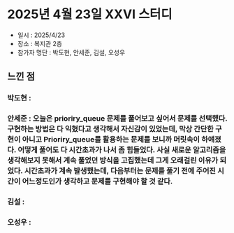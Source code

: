 # 2025년 4월 23일 XXVI 스터디

- 일시 : 2025/4/23
- 장소 : 복지관 2층
- 참가자 명단 : 박도현, 안세준, 김설, 오성우

## 느낀 점

### 박도현 :

### 안세준 : 오늘은 prioriry_queue 문제를 풀어보고 싶어서 문제를 선택했다. 구현하는 방법은 다 익혔다고 생각해서 자신감이 있었는데, 막상 간단한 구현이 아니고 Prioriry_queue를 활용하는 문제를 보니까 머릿속이 하얘졌다. 어떻게 풀어도 다 시간초과가 나서 좀 힘들었다. 사실 새로운 알고리즘을 생각해보지 못해서 계속 풀었던 방식을 고집했는데 그게 오래걸린 이유가 되었다. 시간초과가 계속 발생했는데, 다음부터는 문제를 풀기 전에 주어진 시간이 어느정도인가 생각하고 문제를 구현해야 할 것 같다. 

### 김설 : 

### 오성우 : 
